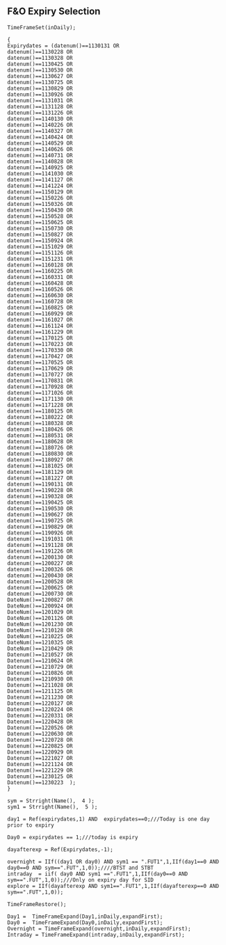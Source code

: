## F&O Expiry Selection

    TimeFrameSet(inDaily);

    {
    Expirydates = (datenum()==1130131 OR
    datenum()==1130228 OR
    datenum()==1130328 OR
    datenum()==1130425 OR
    datenum()==1130530 OR
    datenum()==1130627 OR
    datenum()==1130725 OR
    datenum()==1130829 OR
    datenum()==1130926 OR
    datenum()==1131031 OR
    datenum()==1131128 OR
    datenum()==1131226 OR
    datenum()==1140130 OR
    datenum()==1140226 OR
    datenum()==1140327 OR
    datenum()==1140424 OR
    datenum()==1140529 OR
    datenum()==1140626 OR
    datenum()==1140731 OR
    datenum()==1140828 OR
    datenum()==1140925 OR
    datenum()==1141030 OR
    datenum()==1141127 OR
    datenum()==1141224 OR
    datenum()==1150129 OR
    datenum()==1150226 OR
    datenum()==1150326 OR
    datenum()==1150430 OR
    datenum()==1150528 OR
    datenum()==1150625 OR
    datenum()==1150730 OR
    datenum()==1150827 OR
    datenum()==1150924 OR
    datenum()==1151029 OR
    datenum()==1151126 OR
    datenum()==1151231 OR
    datenum()==1160128 OR
    datenum()==1160225 OR
    datenum()==1160331 OR
    datenum()==1160428 OR
    datenum()==1160526 OR
    datenum()==1160630 OR
    datenum()==1160728 OR
    datenum()==1160825 OR
    datenum()==1160929 OR
    datenum()==1161027 OR
    datenum()==1161124 OR
    datenum()==1161229 OR
    datenum()==1170125 OR
    datenum()==1170223 OR
    datenum()==1170330 OR
    datenum()==1170427 OR
    datenum()==1170525 OR
    datenum()==1170629 OR
    datenum()==1170727 OR
    datenum()==1170831 OR
    datenum()==1170928 OR
    datenum()==1171026 OR
    datenum()==1171130 OR
    datenum()==1171228 OR
    datenum()==1180125 OR
    datenum()==1180222 OR
    datenum()==1180328 OR
    datenum()==1180426 OR
    datenum()==1180531 OR
    datenum()==1180628 OR
    datenum()==1180726 OR
    datenum()==1180830 OR
    datenum()==1180927 OR
    datenum()==1181025 OR
    datenum()==1181129 OR
    datenum()==1181227 OR
    datenum()==1190131 OR
    datenum()==1190228 OR
    datenum()==1190328 OR
    datenum()==1190425 OR
    datenum()==1190530 OR
    datenum()==1190627 OR
    datenum()==1190725 OR
    datenum()==1190829 OR
    datenum()==1190926 OR
    datenum()==1191031 OR
    datenum()==1191128 OR
    datenum()==1191226 OR
    datenum()==1200130 OR
    datenum()==1200227 OR
    datenum()==1200326 OR
    datenum()==1200430 OR
    datenum()==1200528 OR
    datenum()==1200625 OR
    datenum()==1200730 OR
    DateNum()==1200827 OR
    DateNum()==1200924 OR
    DateNum()==1201029 OR
    DateNum()==1201126 OR
    DateNum()==1201230 OR
    DateNum()==1210128 OR
    DateNum()==1210225 OR
    DateNum()==1210325 OR
    DateNum()==1210429 OR
    Datenum()==1210527 OR 
    Datenum()==1210624 OR 
    Datenum()==1210729 OR 
    Datenum()==1210826 OR 
    Datenum()==1210930 OR 
    Datenum()==1211028 OR 
    Datenum()==1211125 OR 
    Datenum()==1211230 OR 
    Datenum()==1220127 OR 
    Datenum()==1220224 OR 
    Datenum()==1220331 OR 
    Datenum()==1220428 OR 
    Datenum()==1220526 OR 
    Datenum()==1220630 OR 
    Datenum()==1220728 OR 
    Datenum()==1220825 OR 
    Datenum()==1220929 OR 
    Datenum()==1221027 OR 
    Datenum()==1221124 OR 
    Datenum()==1221229 OR
    Datenum()==1230125 OR
    Datenum()==1230223  );
    }

    sym = Strright(Name(),  4 );
    sym1 = Strright(Name(),  5 );

    day1 = Ref(expirydates,1) AND  expirydates==0;///Today is one day prior to expiry

    Day0 = expirydates == 1;///today is expiry

    dayafterexp = Ref(Expirydates,-1);

    overnight = IIf((day1 OR day0) AND sym1 == ".FUT1",1,IIf(day1==0 AND day0==0 AND sym==".FUT",1,0));////BTST and STBT
    intraday  = iif( day0 AND sym1 ==".FUT1",1,IIf(day0==0 AND sym==".FUT",1,0));///Only on expiry day for SID
    explore = IIf(dayafterexp AND sym1==".FUT1",1,IIf(dayafterexp==0 AND sym==".FUT",1,0));

    TimeFrameRestore();

    Day1 =  TimeFrameExpand(Day1,inDaily,expandFirst);
    Day0 =  TimeFrameExpand(Day0,inDaily,expandFirst);
    Overnight = TimeFrameExpand(overnight,inDaily,expandFirst);
    Intraday = TimeFrameExpand(intraday,inDaily,expandFirst);
